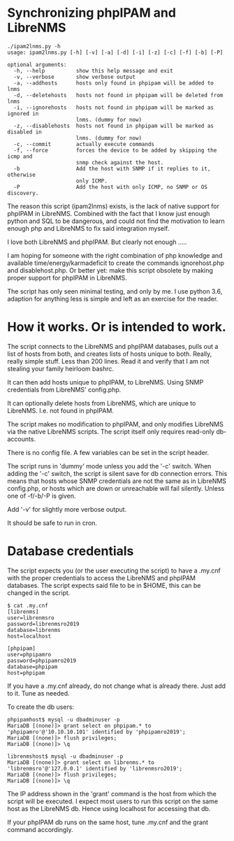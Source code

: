 # Synchronizing phpIPAM and LibreNMS

```
./ipam2lnms.py -h
usage: ipam2lnms.py [-h] [-v] [-a] [-d] [-i] [-z] [-c] [-f] [-b] [-P]

optional arguments:
  -h, --help          show this help message and exit
  -v, --verbose       show verbose output
  -a, --addhosts      hosts only found in phpipam will be added to lnms
  -d, --deletehosts   hosts not found in phpipam will be deleted from lnms
  -i, --ignorehosts   hosts not found in phpipam will be marked as ignored in
                      lnms. (dummy for now)
  -z, --disablehosts  hosts not found in phpipam will be marked as disabled in
                      lnms. (dummy for now)
  -c, --commit        actually execute commands
  -f, --force         forces the device to be added by skipping the icmp and
                      snmp check against the host.
  -b                  Add the host with SNMP if it replies to it, otherwise
                      only ICMP.
  -P                  Add the host with only ICMP, no SNMP or OS discovery.
```



The reason this script (ipam2lnms) exists, is the lack of native support for
phpIPAM in LibreNMS. Combined with the fact that I know just enough python and
SQL to be dangerous, and could not find the motivation to learn enough php and 
LibreNMS to fix said integration myself.

I love both LibreNMS and phpIPAM. But clearly not enough .....

I am hoping for someone with the right combination of php knowledge and 
available time/energy/karmadeficit to create the commands ignorehost.php 
and disablehost.php. Or better yet: make this script obsolete by making 
proper support for phpIPAM in LibreNMS.

The script has only seen minimal testing, and only by me. 
I use python 3.6, adaption for anything less is simple and left as an
exercise for the reader.


# How it works. Or is intended to work.

The script connects to the LibreNMS and phpIPAM databases, pulls out a 
list of hosts from both, and creates lists of hosts unique to both.
Really, really simple stuff. Less than 200 lines. Read it and verify that 
I am not stealing your family heirloom bashrc.

It can then add hosts unique to phpIPAM, to LibreNMS. Using SNMP credentials from
LibreNMS' config.php. 

It can optionally delete hosts from LibreNMS, which are unique to LibreNMS.
I.e. not found in phpIPAM. 

The script makes no modification to phpIPAM, and only modifies LibreNMS via
the native LibreNMS scripts. The script itself only requires read-only 
db-accounts.

There is no config file. A few variables can be set in the script header.

The script runs in 'dummy' mode unless you add the '-c' switch.
When adding the '-c' switch, the script is silent save for db connection
errors. This means that hosts whose SNMP credentials are not the same
as in LibreNMS config.php, or hosts which are down or unreachable will
fail silently. Unless one of -f/-b/-P is given.

Add '-v' for slightly more verbose output.

It should be safe to run in cron.


# Database credentials

The script expects you (or the user executing the script) to have a .my.cnf 
with the proper credentials to access the LibreNMS and phpIPAM databases.
The script expects said file to be in $HOME, this can be changed in the script.

```
$ cat .my.cnf
[librenms]
user=librenmsro
password=librenmsro2019
database=librenms
host=localhost

[phpipam]
user=phpipamro
password=phpipamro2019
database=phpipam
host=phpipam
```

If you have a .my.cnf already, do not change what is already there. 
Just add to it. Tune as needed.


To create the db users:
```
phpipamhost$ mysql -u dbadminuser -p
MariaDB [(none)]> grant select on phpipam.* to 'phpipamro'@'10.10.10.101' identified by 'phpipamro2019';
MariaDB [(none)]> flush privileges;
MariaDB [(none)]> \q

librenmshost$ mysql -u dbadminuser -p
MariaDB [(none)]> grant select on librenms.* to 'librenmsro'@'127.0.0.1' identified by 'librenmsro2019';
MariaDB [(none)]> flush privileges;
MariaDB [(none)]> \q
```

The IP address shown in the 'grant' command is the host from which the script
will be executed. I expect most users to run this script on the same host as 
the LibreNMS db. Hence using localhost for accessing that db.

If your phpIPAM db runs on the same host, tune .my.cnf and the grant command
accordingly.





